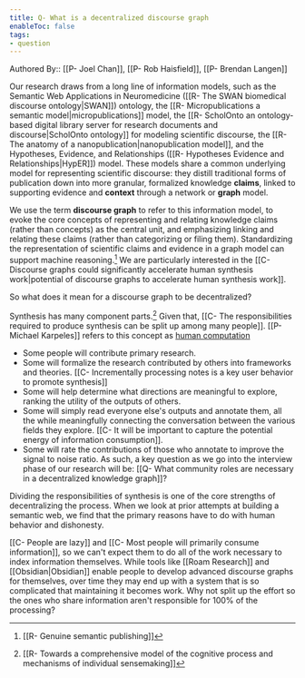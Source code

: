 ```yaml
---
title: Q- What is a decentralized discourse graph
enableToc: false
tags:
- question
---
```

Authored By:: [[P- Joel Chan]], [[P- Rob Haisfield]], [[P- Brendan Langen]]

Our research draws from a long line of information models, such as the Semantic Web Applications in Neuromedicine ([[R- The SWAN biomedical discourse ontology|SWAN]]) ontology, the [[R- Micropublications a semantic model|micropublications]] model, the [[R- ScholOnto an ontology-based digital library server for research documents and discourse|ScholOnto ontology]] for modeling scientific discourse, the [[R- The anatomy of a nanopublication|nanopublication model]], and the Hypotheses, Evidence, and Relationships ([[R- Hypotheses Evidence and Relationships|HypER]]) model. These models share a common underlying model for representing scientific discourse: they distill traditional forms of publication down into more granular, formalized knowledge **claims**, linked to supporting evidence and **context** through a network or **graph** model. 

We use the term **discourse graph** to refer to this information model, to evoke the core concepts of representing and relating knowledge claims (rather than concepts) as the central unit, and emphasizing linking and relating these claims (rather than categorizing or filing them). Standardizing the representation of scientific claims and evidence in a graph model can support machine reasoning.[^1] We are particularly interested in the [[C- Discourse graphs could significantly accelerate human synthesis work|potential of discourse graphs to accelerate human synthesis work]]. 

So what does it mean for a discourse graph to be decentralized?

Synthesis has many component parts.[^2] Given that, [[C- The responsibilities required to produce synthesis can be split up among many people]]. [[P- Michael Karpeles]] refers to this concept as [human computation](https://twitter.com/mekarpeles/status/1440886235917164546?s=20)
- Some people will contribute primary research. 
- Some will formalize the research contributed by others into frameworks and theories. [[C- Incrementally processing notes is a key user behavior to promote synthesis]]
- Some will help determine what directions are meaningful to explore, ranking the utility of the outputs of others.
- Some will simply read everyone else's outputs and annotate them, all the while meaningfully connecting the conversation between the various fields they explore. [[C- It will be important to capture the potential energy of information consumption]]. 
- Some will rate the contributions of those who annotate to improve the signal to noise ratio. As such, a key question as we go into the interview phase of our research will be: [[Q- What community roles are necessary in a decentralized knowledge graph]]?

Dividing the responsibilities of synthesis is one of the core strengths of decentralizing the process. When we look at prior attempts at building a semantic web, we find that the primary reasons have to do with human behavior and dishonesty.

[[C- People are lazy]] and [[C- Most people will primarily consume information]], so we can't expect them to do all of the work necessary to index information themselves. While tools like [[Roam Research]] and [[Obsidian|Obsidian]] enable people to develop advanced discourse graphs for themselves, over time they may end up with a system that is so complicated that maintaining it becomes work. Why not split up the effort so the ones who share information aren't responsible for 100% of the processing?

[^1]: [[R- Genuine semantic publishing]]
[^2]: [[R- Towards a comprehensive model of the cognitive process and mechanisms of individual sensemaking]]